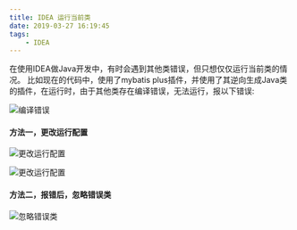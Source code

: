 ```yaml
---
title: IDEA 运行当前类
date: 2019-03-27 16:19:45
tags: 
	- IDEA
---
```

在使用IDEA做Java开发中，有时会遇到其他类错误，但只想仅仅运行当前类的情况。
比如现在的代码中，使用了mybatis plus插件，并使用了其逆向生成Java类的插件，在运行时，由于其他类存在编译错误，无法运行，报以下错误:

![编译错误](/images/2019-03-27/error.jpg)


#### 方法一，更改运行配置

![更改运行配置](/images/2019-03-27/step1.jpg)

![更改运行配置](/images/2019-03-27/step2.jpg)

#### 方法二，报错后，忽略错误类

![忽略错误类](/images/2019-03-27/step3.jpg)
